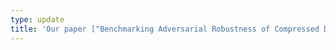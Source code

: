 ```yaml
---
type: update
title: 'Our paper ["Benchmarking Adversarial Robustness of Compressed Deep Learning Models"](https://arxiv.org/abs/2308.08160) has been accepted to [ICML Workshop AdvML-Frontiers 2023](https://advml-frontier.github.io/past/icml2023/).'
---
```

